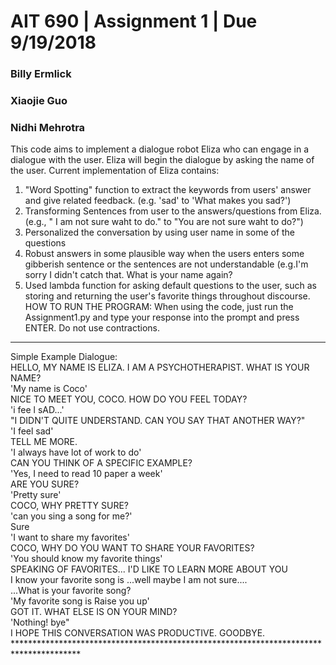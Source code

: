 # AIT 690 | Assignment 1 | Due 9/19/2018
### Billy Ermlick
### Xiaojie Guo
### Nidhi Mehrotra
This code aims to implement a dialogue robot Eliza who can engage in a dialogue with the user.
Eliza will begin the dialogue by asking the name of the user. Current implementation of Eliza contains:
1)	"Word Spotting" function to extract the keywords from users' answer and give related feedback. (e.g. 'sad' to 'What makes you sad?')
2)	 Transforming Sentences from user to the answers/questions from Eliza.(e.g., " I am not sure waht to do." to "You are not sure waht to do?")
3)	Personalized the conversation by using user name in some of the questions
4)	Robust answers in some plausible way when the users enters some gibberish sentence or the sentences are not understandable (e.g.I'm sorry I didn't catch that. What is your name again?
5)	Used lambda function for asking default questions to the user, such as storing and returning the user's favorite things throughout discourse.
HOW TO RUN THE PROGRAM:
When using the code, just run the Assignment1.py and type your response into the prompt and press ENTER. Do not use contractions.
***********************************************************************************
Simple Example Dialogue: <br>
HELLO, MY NAME IS ELIZA. I AM A PSYCHOTHERAPIST. WHAT IS YOUR NAME?<br>
    'My name is Coco'<br>
NICE TO MEET YOU, COCO. HOW DO YOU FEEL TODAY? <br>
    'i fee l sAD...'    <br>
"I DIDN'T QUITE UNDERSTAND. CAN YOU SAY THAT ANOTHER WAY?"<br>
    'I feel sad'<br>
TELL ME MORE.<br>
    'I always have lot of work to do'<br>
CAN YOU THINK OF A SPECIFIC EXAMPLE?<br>
    'Yes, I need to read 10 paper a week'<br>
ARE YOU SURE?<br>
    'Pretty sure'<br>
COCO, WHY PRETTY SURE?     <br>
    'can you sing a song for me?'<br>
Sure<br>
    'I want to share my favorites'<br>
COCO, WHY DO YOU WANT TO SHARE YOUR FAVORITES?    <br>
    'You should know my favorite things'<br>
SPEAKING OF FAVORITES... I'D LIKE TO LEARN MORE ABOUT YOU<br>
I know your favorite song is ...well maybe I am not sure....<br>
...What is your favorite song?  <br>
    'My favorite song is Raise you up'   <br>
GOT IT. WHAT ELSE IS ON YOUR MIND?     <br>
    'Nothing! bye"<br>
I HOPE THIS CONVERSATION WAS PRODUCTIVE. GOODBYE.<br>
***************************************************************************************<br>
